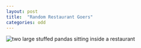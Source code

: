 ```yaml
---
layout: post
title:  "Random Restaurant Goers"
categories: odd 
---
```




![two large stuffed pandas sitting inside a restaurant](/tanyaselvog.github.io/assets/panda_meal.jpeg)